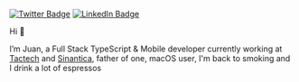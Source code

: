 [![Twitter Badge](https://img.shields.io/badge/Twitter-Profile-informational?style=flat&logo=twitter&logoColor=white&color=B33771)](https://twitter.com/unnamed_query)
[![LinkedIn Badge](https://img.shields.io/badge/LinkedIn-Profile-informational?style=flat&logo=linkedin&logoColor=white&color=B33771)](https://www.linkedin.com/in/juanfranciscolatorre/)

Hi 👋

I’m Juan, a Full Stack TypeScript & Mobile developer currently working at [Tactech](https://tactech.cl) and [Sinantica](https://sinantica.cl), father of one, macOS user, I'm back to smoking and I drink a lot of espressos
